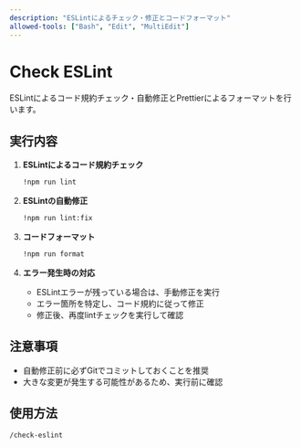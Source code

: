 ```yaml
---
description: "ESLintによるチェック・修正とコードフォーマット"
allowed-tools: ["Bash", "Edit", "MultiEdit"]
---
```


# Check ESLint

ESLintによるコード規約チェック・自動修正とPrettierによるフォーマットを行います。

## 実行内容

1. **ESLintによるコード規約チェック**
   ```bash
   !npm run lint
   ```

2. **ESLintの自動修正**
   ```bash
   !npm run lint:fix
   ```

3. **コードフォーマット**
   ```bash
   !npm run format
   ```

4. **エラー発生時の対応**
   - ESLintエラーが残っている場合は、手動修正を実行
   - エラー箇所を特定し、コード規約に従って修正
   - 修正後、再度lintチェックを実行して確認

## 注意事項

- 自動修正前に必ずGitでコミットしておくことを推奨
- 大きな変更が発生する可能性があるため、実行前に確認

## 使用方法

```
/check-eslint
```